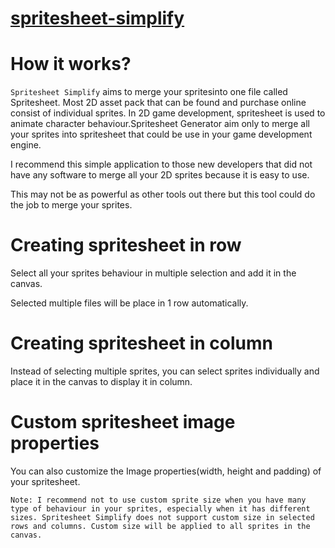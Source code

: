 # [spritesheet-simplify](https://aljimsondev.github.io/spritesheet-simplify/)

# How it works?

`Spritesheet Simplify` aims to merge your spritesinto one file called Spritesheet. Most 2D asset pack that can be found and purchase online consist of individual sprites. In 2D game development, spritesheet is used to animate character behaviour.Spritesheet Generator aim only to merge all your sprites into spritesheet that could be use in your game development engine.

I recommend this simple application to those new developers that did not have any software to merge all your 2D sprites because it is easy to use.

This may not be as powerful as other tools out there but this tool could do the job to merge your sprites.


# Creating spritesheet in row

Select all your sprites behaviour in multiple selection and add it in the canvas.

Selected multiple files will be place in 1 row automatically.

# Creating spritesheet in column

Instead of selecting multiple sprites, you can select sprites individually and place it in the canvas to display it in column.

# Custom spritesheet image properties

You can also customize the Image properties(width, height and padding) of your spritesheet.

```Note: I recommend not to use custom sprite size when you have many type of behaviour in your sprites, especially when it has different sizes. Spritesheet Simplify does not support custom size in selected rows and columns. Custom size will be applied to all sprites in the canvas.```
